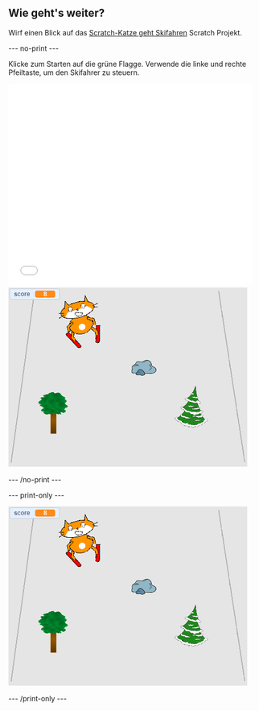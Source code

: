 ## Wie geht's weiter?

Wirf einen Blick auf das [Scratch-Katze geht Skifahren](https://projects.raspberrypi.org/en/projects/scratch-cat-goes-skiing) Scratch Projekt.

--- no-print ---

Klicke zum Starten auf die grüne Flagge. Verwende die linke und rechte Pfeiltaste, um den Skifahrer zu steuern.

<div class="scratch-preview">
  <iframe allowtransparency="true" width="485" height="402" src="//scratch.mit.edu/projects/embed/281116583/?autostart=false" frameborder="0" scrolling="no"></iframe>
  <img src="images/skiing-final.png">
</div>

--- /no-print ---

--- print-only ---

![fertiges Projekt](images/skiing-final.png)

--- /print-only ---
